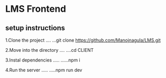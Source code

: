 # LMS Frontend

## setup instructions

1.Clone the project
....
...git clone https://github.com/Manojnagula/LMS.git

2.Move into the directory
....
....cd CLIENT

3.Instal dependencies
.....
......npm i

4.Run the server
.....
.....npm run dev
